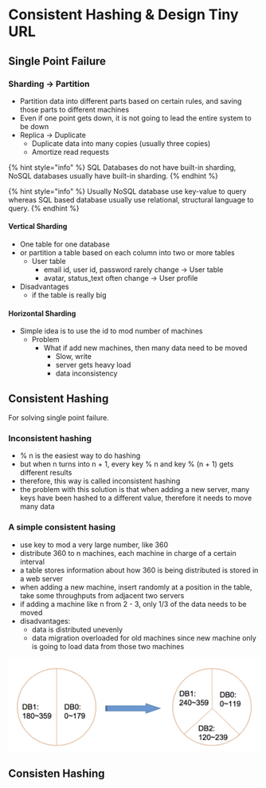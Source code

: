 # Consistent Hashing & Design Tiny URL

## Single Point Failure

### Sharding -&gt; Partition

* Partition data into different parts based on certain rules, and saving those parts to different machines
* Even if one point gets down, it is not going to lead the entire system to be down
* Replica -&gt; Duplicate
  * Duplicate data into many copies \(usually three copies\)
  * Amortize read requests

{% hint style="info" %}
SQL Databases do not have built-in sharding, NoSQL databases usually have built-in sharding.
{% endhint %}

{% hint style="info" %}
Usually NoSQL database use key-value to query whereas SQL based database usually use relational, structural language to query.
{% endhint %}

#### Vertical Sharding

* One table for one database
* or partition a table based on each column into two or more tables
  * User table
    * email id, user id,  password rarely change -&gt; User table
    * avatar, status\_text often change -&gt; User profile
* Disadvantages
  * if the table is really big

#### Horizontal Sharding

* Simple idea is to use the id to mod number of machines
  * Problem
    * What if add new machines, then many data need to be moved
      * Slow, write
      * server gets heavy load
      * data inconsistency

## Consistent Hashing

For solving single point failure.

### Inconsistent hashing

* % n is the easiest way to do hashing
* but when n turns into n + 1, every key % n and key % \(n + 1\) gets different results
* therefore, this way is called inconsistent hashing
* the problem with this solution is that when adding a new server, many keys have been hashed to a different value, therefore it needs to move many data

### A simple consistent hasing

* use key to mod a very large number, like 360
* distribute 360 to n machines, each machine in charge of a certain interval
* a table stores information about how 360 is being distributed is stored in a web server
* when adding a new machine, insert randomly at a position in the table, take some throughputs from adjacent two servers
* if adding a machine like n from 2 - 3, only 1/3 of the data needs to be moved
* disadvantages:
  * data is distributed unevenly
  * data migration overloaded for old machines since new machine only is going to load data from those two machines

![](../../.gitbook/assets/screen-shot-2020-01-31-at-8.45.58-pm.png)

## Consisten Hashing

